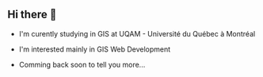 ## Hi there 👋

- I'm curently studying in GIS at UQAM - Université du Québec à Montréal
- I'm interested mainly in GIS Web Development

- Comming back soon to tell you more...

<!--
**amieclem/amieclem** is a ✨ _special_ ✨ repository because its `README.md` (this file) appears on your GitHub profile.

Here are some ideas to get you started:

- 🔭 I’m currently working on ...
- 🌱 I’m currently learning ...
- 👯 I’m looking to collaborate on ...
- 🤔 I’m looking for help with ...
- 💬 Ask me about ...
- 📫 How to reach me: ...
- 😄 Pronouns: ...
- ⚡ Fun fact: ...
-->

